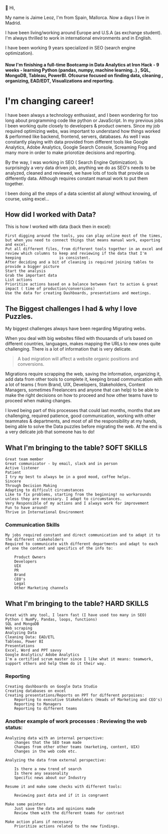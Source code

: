 👋 Hi,

My name is Jaime Leoz, I'm from Spain, Mallorca. Now a days I live in Madrid.

I have been living/working around Europe and U.S.A (as exchange student). I'm always thrilled to work in international environments and in English.

I have been working 9 years specialized in SEO (search engine optimization).

#### Now I'm finishing a full-time Bootcamp in Data Analytics at Iron Hack - 9 weeks - learning Python (pandas, numpy, machine learning..) , SQL, MongoDB, Tableau, PowerBI. Ofcourse focused on finding data, cleaning , organizing, EAD/EDT, Visualizations and reporting.

# I'm changing career!

I have been always a technology enthusiast, and I been wondering for too long about programming code like python or JavaScript.
In my previous jobs I been working quite closely to developers & product owners. Since my job required optimizing webs, was important
to understand how things worked & performed like backend, frontend, servers, databases. As well I was constantly playing with data provided from different tools like Google Analytics, Adobe Analytics, Google Search Console, Screaming Frog and many more in order to make priorotize decisions and reporting.

By the way, I was working in SEO ( Search Engine Optimization). Is surprisingly a very data driven job, anything we do as SEO's needs to be analyzed, cleaned and reviewed, we have lots of tools that provide us differently data. Although requires constant manual work to put them together.

I been doing all the steps of a data scientist all along! without knowing, of course, using excel...


## How did I worked with Data?

This is how I worked with data (back then in excel):

    First digging around the tools, you can play online most of the times, but when you need to connect things that means manual work, exporting 	           and excel.
    Put all different files, from different tools together in an excel and review which columns to keep and reviewing if the data that I'm keeping                 is consistent.
    After deciding and a bit of cleaning is required joining tables to provide a bigger picture
    Start the analysis
    Grab the important data
    List actions
    Prioritize actions based on a balance between fast to action & great impact ( time of production/conversions)
    Use the data for creating Dashboards, presentations and meetings.


## The Biggest challenges I had & why I love Puzzles.

My biggest challenges always have been regarding Migrating webs.

When you deal with big websites filled with thousands of urls based on different countries, languages, makes  mapping the URLs to new ones quite challenging. There is a lot of information that is very delicate.

> A bad migration will affect a website organic positions and conversions.
	

Migrations require scrapping the web, saving the information, organizing it, add data from other tools to complete it, keeping broad communication
with a lot of teams ( from Brand, UIX, Developers, Stakeholders, Content Managers, sometimes Freelancers and anyone that can help) to be able to make the right decisions on how to proceed and how other teams have to proceed when making changes.


I loved being part of this processes that could last months, months that are challenging, required patience, good communication, working with other teammates & departments, and most of all the responsibility at my hands, being able to solve the Data puzzles before migrating the web. At the end is a very delicate job that someone has to do!


## What I'm bringing to the table? SOFT SKILLS

    Great team member
    Great communicator - by email, slack and in person
    Active listener
    Patient
    I try my best to always be in a good mood, coffee helps.
    Sincere
    Through Decision Making
    Adapting to difficult circumstances
    Like to fix problems, starting from the beginning! no workarounds unless they are necessary. I adapt to circumstances.
    Very Responsible of my actions and I always work for improvement
    Fun to have around!
    Thrive in International Environment
    
    
### Communication Skills

    My jobs required constant and direct communication and to adapt it to the different stakeholders
    Required to communicate with different departments and adapt to each of one the content and specifics of the info to:

        Product Owners
        Developers
        UIX
        PR
        Brand
        CEO's
        Legal
        Other Marketing channels


## What I'm bringing to the table? HARD SKILLS

    Great with any tool, I learn fast (I have used too many in SEO)
    Python ( NumPy, Pandas, loops, functions)
    SQL and MongoDB
    Web scraping
    Analyzing Data
    Cleaning Data: EAD/ETL
    Tableau, Power BI
    Presentations
    Excel, Word and PPT savvy
    Google Analytics/ Adobe Analytics
    I'm a certified scrum master since I like what it means: teamwork, support others and help them do it their way.


### Reporting

    Creating dashboards on Google Data Studio
    Creating databases on excel
    Creating presentations/Reports on PPT for different porpoises:
        Reporting to executive Stakeholders (Heads of Marketing and CEO's)
        Reporting to Managers
        Reporting to different teams
	

### Another example of work processes : Reviewing the web status:

    Analyzing data with an internal perspective:
        changes that the SEO team made
        Changes from other other teams (marketing, content, UIX)
        Changes in the web code etc.

    Analyzing the data from external perspective:

        Is there a new trend of search
        Is there any seasonality
        Specific news about our Industry

    Resume it and make some checks with different tools:

        Reviewing past data and if it is congruent

    Make some pointers
        Just save the data and opinions made
        Review them with the different teams for contrast

    Make action plans if necessary
        Prioritize actions related to the new findings.







<!---
JaimeLeoz/JaimeLeoz is a ✨ special ✨ repository because its `README.md` (this file) appears on your GitHub profile.
You can click the Preview link to take a look at your changes.
--->
